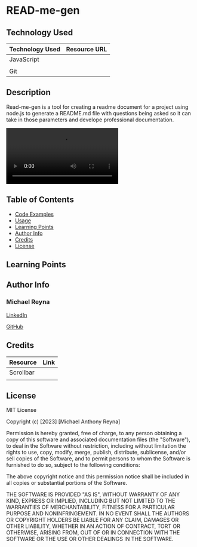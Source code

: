 # READ-me-gen

## Technology Used

| Technology Used         | Resource URL           | 
| ------------- |:-------------:| 
|  JavaScript  |  | 
|      |       |   
| Git |      |  

## Description
Read-me-gen is a tool for creating a readme document for a project using node.js to generate a README.md file with questions being asked so it can take in those parameters and develope professional documentation.



![caption](./assets/readme%20generater.mp4)


## Table of Contents 
* [Code Examples](#code-examples)
* [Usage](#usage)
* [Learning Points](#learning-points)
* [Author Info](#author-info)
* [Credits](#credits)
* [License](#license)

## Learning Points



## Author Info

### Michael Reyna
[LinkedIn]()

[GitHub]()
## Credits 

|Resource | Link |
|-------|:-------:|
|Scrollbar |  |
|      |    |
## License
MIT License

Copyright (c) [2023] [Michael Anthony Reyna]

Permission is hereby granted, free of charge, to any person obtaining a copy
of this software and associated documentation files (the "Software"), to deal
in the Software without restriction, including without limitation the rights
to use, copy, modify, merge, publish, distribute, sublicense, and/or sell
copies of the Software, and to permit persons to whom the Software is
furnished to do so, subject to the following conditions:

The above copyright notice and this permission notice shall be included in all
copies or substantial portions of the Software.

THE SOFTWARE IS PROVIDED "AS IS", WITHOUT WARRANTY OF ANY KIND, EXPRESS OR
IMPLIED, INCLUDING BUT NOT LIMITED TO THE WARRANTIES OF MERCHANTABILITY,
FITNESS FOR A PARTICULAR PURPOSE AND NONINFRINGEMENT. IN NO EVENT SHALL THE
AUTHORS OR COPYRIGHT HOLDERS BE LIABLE FOR ANY CLAIM, DAMAGES OR OTHER
LIABILITY, WHETHER IN AN ACTION OF CONTRACT, TORT OR OTHERWISE, ARISING FROM,
OUT OF OR IN CONNECTION WITH THE SOFTWARE OR THE USE OR OTHER DEALINGS IN THE
SOFTWARE.